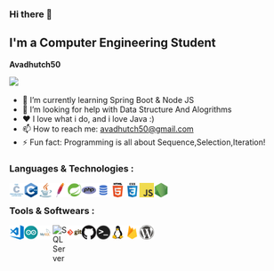 ### Hi there 👋

## I'm a Computer Engineering Student

**Avadhutch50**

![](https://komarev.com/ghpvc/?username=Avadhutch50&label=GitHub%20Profile%20Views)

<!-- - 🔭 I’m currently working on-->
- 🌱 I’m currently learning Spring Boot & Node JS   <!-- - 👯 I’m looking to collaborate on ... -->
- 🤔 I’m looking for help with Data Structure And Alogrithms
- ❤️ I love what i do, and i love Java :)
- 📫 How to reach me: avadhutch50@gmail.com   <!-- - 😄 Pronouns: ... -->
- ⚡ Fun fact: Programming is all about Sequence,Selection,Iteration!

### Languages & Technologies :
<!-- <img align="left" alt="" width="26px" src=""/> -->
<img align="left" alt="C Programming" title="C Programming" width="26px" src="https://raw.githubusercontent.com/github/explore/80688e429a7d4ef2fca1e82350fe8e3517d3494d/topics/c/c.png"/>

<img align="left" alt="C++ Programming" title="C++ Programming" width="26px" src="https://raw.githubusercontent.com/github/explore/80688e429a7d4ef2fca1e82350fe8e3517d3494d/topics/cpp/cpp.png"/>

<img align="left" alt="Java Programming" title="Java Programming" width="26px" src="https://raw.githubusercontent.com/github/explore/80688e429a7d4ef2fca1e82350fe8e3517d3494d/topics/java/java.png"/>

<img align="left" alt="Maven" title="Maven" width="26px" src="https://raw.githubusercontent.com/github/explore/80688e429a7d4ef2fca1e82350fe8e3517d3494d/topics/maven/maven.png"/>

<img align="left" alt="Spring Framework" title="Spring Boot" width="26px" src="https://raw.githubusercontent.com/github/explore/80688e429a7d4ef2fca1e82350fe8e3517d3494d/topics/spring-boot/spring-boot.png"/>

<img align="left" alt="PHP" title="PHP" width="26px" src="https://raw.githubusercontent.com/github/explore/ccc16358ac4530c6a69b1b80c7223cd2744dea83/topics/php/php.png"/>

<img align="left" alt="SQL" title="SQL" width="26px" src="https://raw.githubusercontent.com/github/explore/80688e429a7d4ef2fca1e82350fe8e3517d3494d/topics/sql/sql.png" />

<img align="left" alt="HTML5" title="HTML5" width="26px" src="https://raw.githubusercontent.com/github/explore/80688e429a7d4ef2fca1e82350fe8e3517d3494d/topics/html/html.png" />

<img align="left" alt="CSS3" title="CSS3" width="26px" src="https://raw.githubusercontent.com/github/explore/80688e429a7d4ef2fca1e82350fe8e3517d3494d/topics/css/css.png" />

<img align="left" alt="JavaScript" title="JavaScript" width="26px" src="https://raw.githubusercontent.com/github/explore/80688e429a7d4ef2fca1e82350fe8e3517d3494d/topics/javascript/javascript.png" />

<img align="left" alt="Node JS" title="Node JS" width="26px" src="https://raw.githubusercontent.com/github/explore/80688e429a7d4ef2fca1e82350fe8e3517d3494d/topics/nodejs/nodejs.png" />

<br/>

### Tools & Softwears :
<img align="left" alt="Visual Studio Code" title="Visual Studio Code" width="26px" src="https://raw.githubusercontent.com/github/explore/80688e429a7d4ef2fca1e82350fe8e3517d3494d/topics/visual-studio-code/visual-studio-code.png" />

<img align="left" alt="Arduino" title="Arduino IDE" width="26px" src="https://raw.githubusercontent.com/github/explore/80688e429a7d4ef2fca1e82350fe8e3517d3494d/topics/arduino/arduino.png"/>

<img align="left" alt="MySQL" title="MySQL" width="26px" src="https://raw.githubusercontent.com/github/explore/80688e429a7d4ef2fca1e82350fe8e3517d3494d/topics/mysql/mysql.png" />

<img align="left" alt="SQL Server" title="SQL Server" width="26px" src="https://cdn.worldvectorlogo.com/logos/microsoft-sql-server.svg"/>

<img align="left" alt="Git" title="Git" width="26px" src="https://raw.githubusercontent.com/github/explore/80688e429a7d4ef2fca1e82350fe8e3517d3494d/topics/git/git.png" />

<img align="left" alt="GitHub" title="GitHub" width="26px" src="https://raw.githubusercontent.com/github/explore/78df643247d429f6cc873026c0622819ad797942/topics/github/github.png" />

<img align="left" alt="Terminal" title="Terminal" width="26px" src="https://raw.githubusercontent.com/github/explore/80688e429a7d4ef2fca1e82350fe8e3517d3494d/topics/terminal/terminal.png" />

<img align="left" alt="Linux" title="Linux" width="26px" src="https://raw.githubusercontent.com/github/explore/80688e429a7d4ef2fca1e82350fe8e3517d3494d/topics/linux/linux.png"/>

<img align="left" alt="Firebase" title="Firebase" width="26px" src="https://raw.githubusercontent.com/github/explore/80688e429a7d4ef2fca1e82350fe8e3517d3494d/topics/firebase/firebase.png"/>

<img align="left" alt="Wordpress" title="Wordpress" width="26px" src="https://raw.githubusercontent.com/github/explore/80688e429a7d4ef2fca1e82350fe8e3517d3494d/topics/wordpress/wordpress.png"/>
